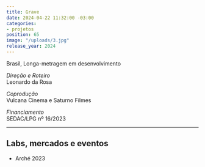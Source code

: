 ```yaml
---
title: Grave
date: 2024-04-22 11:32:00 -03:00
categories:
- projetos
position: 65
image: "/uploads/3.jpg"
release_year: 2024
---
```


Brasil, Longa-metragem em desenvolvimento

_Direção e Roteiro_  
Leonardo da Rosa

_Coprodução_  
Vulcana Cinema e Saturno Filmes

_Financiamento_  
SEDAC/LPG nº 16/2023

---

## Labs, mercados e eventos

- Arché 2023